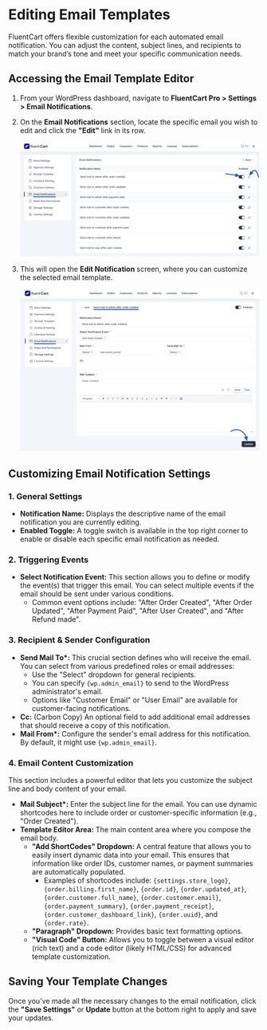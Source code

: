 # Editing Email Templates

FluentCart offers flexible customization for each automated email notification. You can adjust the content, subject lines, and recipients to match your brand’s tone and meet your specific communication needs.

## Accessing the Email Template Editor

1.  From your WordPress dashboard, navigate to **FluentCart Pro > Settings > Email Notifications**.
2.  On the **Email Notifications** section, locate the specific email you wish to edit and click the **"Edit"** link in its row.

    ![Screenshot of Edit Notification Link](/guide/public/images/settings-configuration/email-notifications/edit-notification-link.png) 


3.  This will open the **Edit Notification** screen, where you can customize the selected email template.

    ![Screenshot of Edit Notification Screen](/guide/public/images/settings-configuration/email-notifications/edit-notification-screen.png)

## Customizing Email Notification Settings

### 1. General Settings

* **Notification Name:** Displays the descriptive name of the email notification you are currently editing.
* **Enabled Toggle:** A toggle switch is available in the top right corner to enable or disable each specific email notification as needed.

### 2. Triggering Events

* **Select Notification Event:** This section allows you to define or modify the event(s) that trigger this email. You can select multiple events if the email should be sent under various conditions.
    * Common event options include: "After Order Created", "After Order Updated", "After Payment Paid", "After User Created", and "After Refund made".

### 3. Recipient & Sender Configuration

* **Send Mail To\*:** This crucial section defines who will receive the email. You can select from various predefined roles or email addresses:
    * Use the "Select" dropdown for general recipients.
    * You can specify `{wp.admin_email}` to send to the WordPress administrator's email.
    * Options like "Customer Email" or "User Email" are available for customer-facing notifications.
* **Cc:** (Carbon Copy) An optional field to add additional email addresses that should receive a copy of this notification.
* **Mail From\*:** Configure the sender's email address for this notification. By default, it might use `{wp.admin_email}`.

### 4. Email Content Customization

This section includes a powerful editor that lets you customize the subject line and body content of your email.

* **Mail Subject\*:** Enter the subject line for the email. You can use dynamic shortcodes here to include order or customer-specific information (e.g., "Order Created").
* **Template Editor Area:** The main content area where you compose the email body.
    * **"Add ShortCodes" Dropdown:** A central feature that allows you to easily insert dynamic data into your email. This ensures that information like order IDs, customer names, or payment summaries are automatically populated.
        * Examples of shortcodes include: `{settings.store_logo}`, `{order.billing.first_name}`, `{order.id}`, `{order.updated_at}`, `{order.customer.full_name}`, `{order.customer.email}`, `{order.payment_summary}`, `{order.payment_receipt}`, `{order.customer_dashboard_link}`, `{order.uuid}`, and `{order.rate}`.
    * **"Paragraph" Dropdown:** Provides basic text formatting options.
    * **"Visual Code" Button:** Allows you to toggle between a visual editor (rich text) and a code editor (likely HTML/CSS) for advanced template customization.

## Saving Your Template Changes

Once you’ve made all the necessary changes to the email notification, click the **"Save Settings"** or **Update** button at the bottom right to apply and save your updates.
